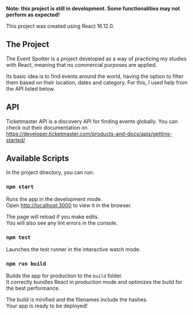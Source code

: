 **Note: this project is still in development. Some functionalities may not perform as expected!**

This project was created using React 16.12.0.

## The Project

The Event Spotter is a project developed as a way of practicing my 
studies with React, meaning that no commercial purposes are applied. <br />

Its basic idea is to find events around the world, having the option to filter
them based on their location, dates and category. For this, I used help
from the API listed below.

## API
Ticketmaster API is a discovery API for finding events globally. You can check out
their documentation on https://developer.ticketmaster.com/products-and-docs/apis/getting-started/ 

## Available Scripts

In the project directory, you can run:

### `npm start`

Runs the app in the development mode.<br />
Open [http://localhost:3000](http://localhost:3000) to view it in the browser.

The page will reload if you make edits.<br />
You will also see any lint errors in the console.

### `npm test`

Launches the test runner in the interactive watch mode.

### `npm run build`

Builds the app for production to the `build` folder.<br />
It correctly bundles React in production mode and optimizes the build for the best performance.

The build is minified and the filenames include the hashes.<br />
Your app is ready to be deployed!
